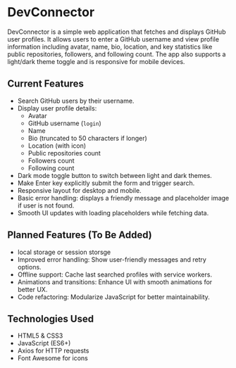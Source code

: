 
# DevConnector
DevConnector is a simple web application that fetches and displays GitHub user profiles. It allows users to enter a GitHub username and view profile information including avatar, name, bio, location, and key statistics like public repositories, followers, and following count. The app also supports a light/dark theme toggle and is responsive for mobile devices.

## Current Features

- Search GitHub users by their username.
- Display user profile details:
  - Avatar
  - GitHub username (`login`)
  - Name
  - Bio (truncated to 50 characters if longer)
  - Location (with icon)
  - Public repositories count
  - Followers count
  - Following count
- Dark mode toggle button to switch between light and dark themes.
- Make Enter key explicitly submit the form and trigger search.
- Responsive layout for desktop and mobile.
- Basic error handling: displays a friendly message and placeholder image if user is not found.
- Smooth UI updates with loading placeholders while fetching data.

## Planned Features (To Be Added)
- local storage or session storsge
- Improved error handling: Show user-friendly messages and retry options.
- Offline support: Cache last searched profiles with service workers.
- Animations and transitions: Enhance UI with smooth animations for better UX.
- Code refactoring: Modularize JavaScript for better maintainability.

## Technologies Used
- HTML5 & CSS3
- JavaScript (ES6+)
- Axios for HTTP requests
- Font Awesome for icons

